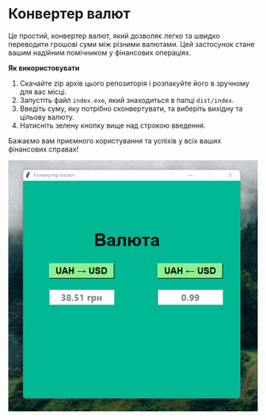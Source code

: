 # Конвертер валют

Це простий, конвертер валют, який дозволяє легко та швидко переводити грошові суми між різними валютами. Цей застосунок стане вашим надійним помічником у фінансових операціях.

 **Як використовувати**

1. Скачайте zip архів цього репозиторія і розпакуйте його в зручному для вас місці.
2. Запустіть файл `index.exe`, який знаходиться в папці `dist/index`.
3. Введіть суму, яку потрібно сконвертувати, та виберіть вихідну та цільову валюту.
4. Натисніть зелену кнопку вище над строкою введення.

Бажаємо вам приємного користування та успіхів у всіх ваших фінансових справах!

![Reference](/overview.png)

